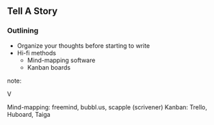 ## Tell A Story

### Outlining

* Organize your thoughts before starting to write
* Hi-fi methods
  * Mind-mapping software
  * Kanban boards

note:

V

Mind-mapping: freemind, bubbl.us, scapple (scrivener)
Kanban: Trello, Huboard, Taiga
